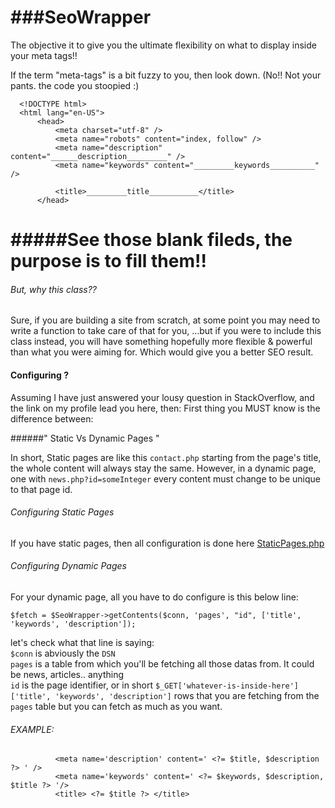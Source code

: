###SeoWrapper
===========

The objective it to give you the ultimate flexibility on what to display inside your meta tags!!

If the term "meta-tags" is a bit fuzzy to you, then look down. (No!! Not your pants. the code you stoopied :)

      <!DOCTYPE html>
      <html lang="en-US">
          <head>
              <meta charset="utf-8" />
              <meta name="robots" content="index, follow" />
              <meta name="description" content="______description_________" />
              <meta name="keywords" content="_________keywords__________" />
              
              <title>_________title___________</title>
          </head>




#####See those blank fileds, the purpose is to fill them!!
===========

###### But, why this class??

Sure, if you are building a site from scratch, at some point you may need to write a function to take care of that for you, ...but if you were to include this class instead, you will have something hopefully more flexible & powerful than what you were aiming for. Which would give you a better SEO result. 


#### Configuring ?

Assuming I have just answered your lousy question in StackOverflow, and the link on my profile lead you here, then:
      First thing you MUST know is the difference between:         

######" Static Vs Dynamic Pages "

In short, Static pages are like this `contact.php` starting from the page's title, the whole content will always stay the same. However, in a dynamic page, one with `news.php?id=someInteger` every content must change to be unique to that page id.


###### Configuring Static Pages 
If you have static pages, then all configuration is done here [StaticPages.php]( https://github.com/Eritrea/seoWrapper/blob/master/src/StaticPages.php)


###### Configuring Dynamic Pages

For your dynamic page, all you have to do configure is this below line:

`$fetch = $SeoWrapper->getContents($conn, 'pages', "id", ['title', 'keywords', 'description']);`     

let's check what that line is saying:      
`$conn` is abviously the `DSN`    
`pages` is a table from which you'll be fetching all those datas from.  It could be news, articles.. anything        
 `id` is the page identifier, or in short `$_GET['whatever-is-inside-here']`       
 `['title', 'keywords', 'description']` rows that you are fetching from the `pages` table but you can fetch as much as you want.
 
 
###### EXAMPLE: 

              <meta name='description' content=' <?= $title, $description  ?> ' />
              <meta name='keywords' content=' <?= $keywords, $description, $title ?> '/>
              <title> <?= $title ?> </title>
